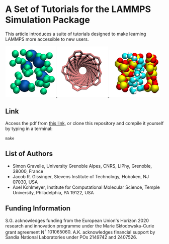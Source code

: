 # A Set of Tutorials for the LAMMPS Simulation Package

This article introduces a suite of tutorials designed to make learning LAMMPS
more accessible to new users.

<p float="left">
    <a href="https://lammpstutorials.github.io/sphinx/build/html/tutorials/level1/lennard-jones-fluid.html">
        <img src="https://raw.githubusercontent.com/lammpstutorials/lammpstutorials.github.io/2Aug2023/docs/avatars/level1/lennard-jones-fluid/avatar-LJ-LAMMPS.png" width="32%" />
    </a>
    <a href="https://lammpstutorials.github.io/sphinx/build/html/tutorials/level1/breaking-a-carbon-nanotube.html">
        <img src="https://raw.githubusercontent.com/lammpstutorials/lammpstutorials.github.io/2Aug2023/docs/avatars/level1/breaking-a-carbon-nanotube/CNT.png" width="32%" />
    </a>
    <a href="https://lammpstutorials.github.io/sphinx/build/html/tutorials/level3/water-adsorption-in-silica.html">
        <img src="https://raw.githubusercontent.com/lammpstutorials/lammpstutorials.github.io/2Aug2023/docs/avatars/level3/water-adsorption-in-silica/water-adsorption.png" width="32%" />
    </a>
</p>

## Link

Access the pdf from [this link](lammps-tutorials.pdf), or clone this repository and compile it
yourself by typing in a terminal:

```
make
```

## List of Authors

- Simon Gravelle, University Grenoble Alpes, CNRS, LIPhy, Grenoble, 38000, France
- Jacob R. Gissinger, Stevens Institute of Technology, Hoboken, NJ 07030, USA
- Axel Kohlmeyer, Institute for Computational Molecular Science, Temple University, Philadelphia, PA 19122, USA

## Funding Information

S.G. acknowledges funding from the European Union's Horizon 2020 research and innovation
programme under the Marie Skłodowska-Curie grant agreement N$^\circ\;101065060$. A.K. acknowledges
financial support by Sandia National Laboratories under POs 2149742 and 2407526.
